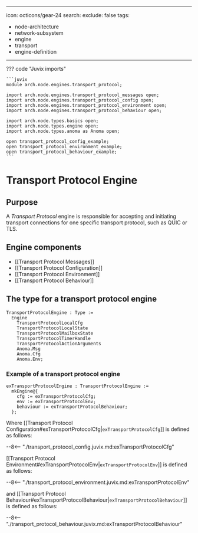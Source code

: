   ---
icon: octicons/gear-24
search:
  exclude: false
tags:
  - node-architecture
  - network-subsystem
  - engine
  - transport
  - engine-definition
---

??? code "Juvix imports"

    ```juvix
    module arch.node.engines.transport_protocol;

    import arch.node.engines.transport_protocol_messages open;
    import arch.node.engines.transport_protocol_config open;
    import arch.node.engines.transport_protocol_environment open;
    import arch.node.engines.transport_protocol_behaviour open;

    import arch.node.types.basics open;
    import arch.node.types.engine open;
    import arch.node.types.anoma as Anoma open;

    open transport_protocol_config_example;
    open transport_protocol_environment_example;
    open transport_protocol_behaviour_example;
    ```

# Transport Protocol Engine

## Purpose

A *Transport Protocol* engine is responsible for accepting and initiating
transport connections for one specific transport protocol, such as QUIC or TLS.

## Engine components

- [[Transport Protocol Messages]]
- [[Transport Protocol Configuration]]
- [[Transport Protocol Environment]]
- [[Transport Protocol Behaviour]]

## The type for a transport protocol engine

<!-- --8<-- [start:TransportProtocolEngine] -->
```juvix
TransportProtocolEngine : Type :=
  Engine
    TransportProtocolLocalCfg
    TransportProtocolLocalState
    TransportProtocolMailboxState
    TransportProtocolTimerHandle
    TransportProtocolActionArguments
    Anoma.Msg
    Anoma.Cfg
    Anoma.Env;
```
<!-- --8<-- [end:TransportProtocolEngine] -->

### Example of a transport protocol engine

<!-- --8<-- [start:exTransportProtocolEngine] -->
```juvix
exTransportProtocolEngine : TransportProtocolEngine :=
  mkEngine@{
    cfg := exTransportProtocolCfg;
    env := exTransportProtocolEnv;
    behaviour := exTransportProtocolBehaviour;
  };
```
<!-- --8<-- [end:exTransportProtocolEngine] -->

Where [[Transport Protocol Configuration#exTransportProtocolCfg|`exTransportProtocolCfg`]] is defined as follows:

--8<-- "./transport_protocol_config.juvix.md:exTransportProtocolCfg"

[[Transport Protocol Environment#exTransportProtocolEnv|`exTransportProtocolEnv`]] is defined as follows:

--8<-- "./transport_protocol_environment.juvix.md:exTransportProtocolEnv"

and [[Transport Protocol Behaviour#exTransportProtocolBehaviour|`exTransportProtocolBehaviour`]] is defined as follows:

--8<-- "./transport_protocol_behaviour.juvix.md:exTransportProtocolBehaviour"
